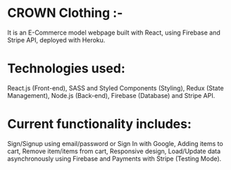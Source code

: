 # CROWN Clothing :-

It is an E-Commerce model webpage built with React, using Firebase and Stripe API, deployed with Heroku. 



# Technologies used:

React.js (Front-end),
SASS and Styled Components (Styling),
Redux (State Management),
Node.js (Back-end),
Firebase (Database) and
Stripe API.

# Current functionality includes:

Sign/Signup using email/password or Sign In with Google,
Adding items to cart,
Remove item/items from cart,
Responsive design,
Load/Update data asynchronously using Firebase and
Payments with Stripe (Testing Mode).
